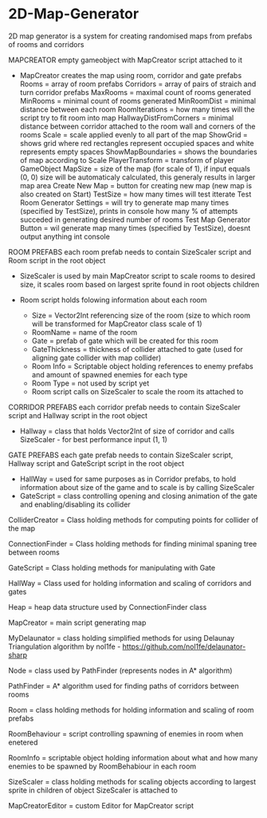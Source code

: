 # 2D-Map-Generator
2D map generator is a system for creating randomised maps from prefabs of rooms and corridors

MAPCREATOR
empty gameobject with MapCreator script attached to it
  - MapCreator creates the map using room, corridor and gate prefabs
  Rooms = array of room prefabs
  Corridors = array of pairs of straich and turn corridor prefabs
  MaxRooms = maximal count of rooms generated
  MinRooms = minimal count of rooms generated
  MinRoomDist = minimal distance between each room
  RoomIterations = how many times will the script try to fit room into map
  HallwayDistFromCorners = minimal distance between corridor attached to the room wall and corners of the rooms
  Scale = scale applied evenly to all part of the map
  ShowGrid = shows grid where red rectangles represent occupied spaces and white represents empty spaces
  ShowMapBoundaries = shows the boundaries of map according to Scale
  PlayerTransform = transform of player GameObject
  MapSize = size of the map (for scale of 1), if input equals (0, 0) size will be automaticaly calculated, this generaly results in larger map area
  Create New Map = button for creating new map (new map is also created on Start)
  TestSize = how many times will test itterate
  Test Room Generator Settings = will try to generate map many times (specified by TestSize), prints in console how many % of attempts succeded in generating desired number of rooms
  Test Map Generator Button = wil generate map many times (specified by TestSize), doesnt output anything int console

ROOM PREFABS
each room prefab needs to contain SizeScaler script and Room script in the root object

  - SizeScaler is used by main MapCreator script to scale rooms to desired size, it scales room based on largest sprite found in root objects children
  
  - Room script holds folowing information about each room
    - Size = Vector2Int referencing size of the room (size to which room will be transformed for MapCreator class scale of 1)
    - RoomName = name of the room
    - Gate = prefab of gate which will be created for this room
    - GateThickness = thickness of collider attached to gate (used for aligning gate collider with map collider)
    - Room Info = Scriptable object holding references to enemy prefabs and amount of spawned enemies for each type
    - Room Type = not used by script yet
    - Room script calls on SizeScaler to scale the room its attached to
    
CORRIDOR PREFABS
each corridor prefab needs to contain SizeScaler script and Hallway script in the root object

  - Hallway = class that holds Vector2Int of size of corridor and calls SizeScaler - for best performance input (1, 1)

GATE PREFABS
each gate prefab needs to contain SizeScaler script, Hallway script and GateScript script in the root object

  - HallWay = used for same purposes as in Corridor prefabs, to hold information about size of the game and to scale is by calling SizeScaler
  - GateScript = class controlling opening and closing animation of the gate and enabling/disabling its collider
  

ColliderCreator = Class holding methods for computing points for collider of the map

ConnectionFinder = Class holding methods for finding minimal spaning tree between rooms

GateScript = Class holding methods for manipulating with Gate

HallWay = Class used for holding information and scaling of corridors and gates

Heap = heap data structure used by ConnectionFinder class

MapCreator = main script generating map

MyDelaunator = class holding simplified methods for using Delaunay Triangulation algorithm by nol1fe - https://github.com/nol1fe/delaunator-sharp

Node = class used by PathFinder (represents nodes in A* algorithm)

PathFinder = A* algorithm used for finding paths of corridors between rooms

Room = class holding methods for holding information and scaling of room prefabs

RoomBehaviour = script controlling spawning of enemies in room when enetered

RoomInfo = scriptable object holding information about what and how many enemies to be spawned by RoomBehabiour in each room

SizeScaler = class holding methods for scaling objects according to largest sprite in children of object SizeScaler is attached to

MapCreatorEditor = custom Editor for MapCreator script
  
